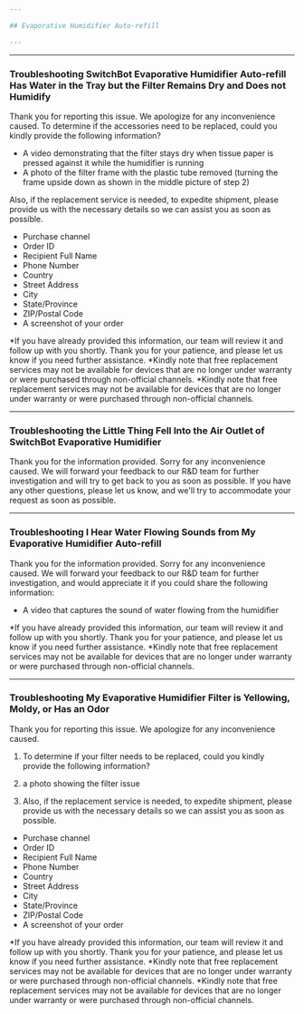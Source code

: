 ```yaml
---

## Evaporative Humidifier Auto-refill

---
```


---
### Troubleshooting SwitchBot Evaporative Humidifier Auto-refill Has Water in the Tray but the Filter Remains Dry and Does not Humidify

Thank you for reporting this issue. 
We apologize for any inconvenience caused.
To determine if the accessories need to be replaced, could you kindly provide the following information?
- A video demonstrating that the filter stays dry when tissue paper is pressed against it while the humidifier is running
- A photo of the filter frame with the plastic tube removed (turning the frame upside down as shown in the middle picture of step 2)

Also, if the replacement service is needed, to expedite shipment, please provide us with the necessary details so we can assist you as soon as possible.
- Purchase channel
- Order ID
- Recipient Full Name
- Phone Number
- Country
- Street Address
- City
- State/Province
- ZIP/Postal Code
- A screenshot of your order

*If you have already provided this information, our team will review it and follow up with you shortly. Thank you for your patience, and please let us know if you need further assistance. *Kindly note that free replacement services may not be available for devices that are no longer under warranty or were purchased through non-official channels.
*Kindly note that free replacement services may not be available for devices that are no longer under warranty or were purchased through non-official channels.


---
### Troubleshooting the Little Thing Fell Into the Air Outlet of SwitchBot Evaporative Humidifier

Thank you for the information provided.
Sorry for any inconvenience caused.
We will forward your feedback to our R&D team for further investigation and will try to get back to you as soon as possible.
If you have any other questions, please let us know, and we'll try to accommodate your request as soon as possible.


---
### Troubleshooting I Hear Water Flowing Sounds from My Evaporative Humidifier Auto-refill

Thank you for the information provided.
Sorry for any inconvenience caused.
We will forward your feedback to our R&D team for further investigation, and would appreciate it if you could share the following information:
- A video that captures the sound of water flowing from the humidifier


*If you have already provided this information, our team will review it and follow up with you shortly. Thank you for your patience, and please let us know if you need further assistance. *Kindly note that free replacement services may not be available for devices that are no longer under warranty or were purchased through non-official channels.


---
### Troubleshooting My Evaporative Humidifier Filter is Yellowing, Moldy, or Has an Odor

Thank you for reporting this issue. 
We apologize for any inconvenience caused.
1. To determine if your filter needs to be replaced, could you kindly provide the following information?
  1. a photo showing the filter issue

2. Also, if the replacement service is needed, to expedite shipment, please provide us with the necessary details so we can assist you as soon as possible.
- Purchase channel
- Order ID
- Recipient Full Name
- Phone Number
- Country
- Street Address
- City
- State/Province
- ZIP/Postal Code
- A screenshot of your order

*If you have already provided this information, our team will review it and follow up with you shortly. Thank you for your patience, and please let us know if you need further assistance. *Kindly note that free replacement services may not be available for devices that are no longer under warranty or were purchased through non-official channels.
*Kindly note that free replacement services may not be available for devices that are no longer under warranty or were purchased through non-official channels.





